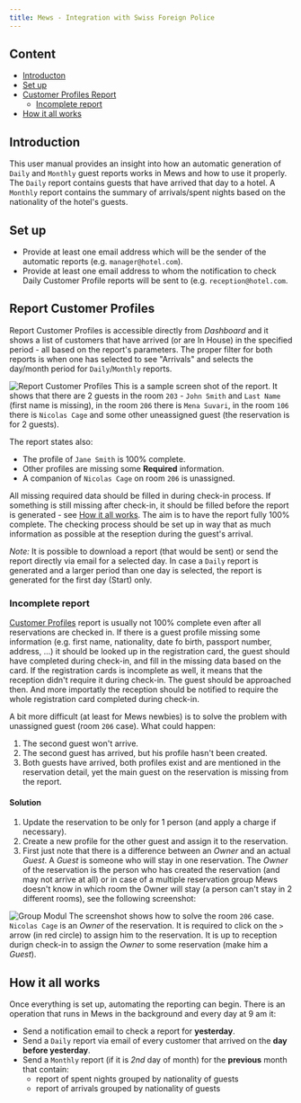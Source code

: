 ```yaml
---
title: Mews - Integration with Swiss Foreign Police
---
```


## Content

- [Introducton](#introduction)
- [Set up](#set-up)
- [Customer Profiles Report](#report-customer-profiles)
   - [Incomplete report](#incomplete-reports)
- [How it all works](#how-all-works)

<a name="introduction"></a>
## Introduction

This user manual provides an insight into how an automatic generation of `Daily` and `Monthly` guest reports works in Mews and how to use it properly. The `Daily` report contains guests that have arrived that day to a hotel. A `Monthly` report contains the summary of arrivals/spent nights based on the nationality of the hotel's guests. 

<a name="set-up"></a>
## Set up

- Provide at least one email address which will be the sender of the automatic reports (e.g. `manager@hotel.com`).
- Provide at least one email address to whom the notification to check Daily Customer Profile reports will be sent to (e.g. `reception@hotel.com`.

<a name="report-customer-profiles"></a>
## Report Customer Profiles
Report Customer Profiles is accessible directly from *Dashboard* and it shows a list of customers that have arrived (or are In House) in the specified period - all based on the report's parameters. The proper filter for both reports is when one has selected to see "Arrivals" and selects the day/month period for `Daily`/`Monthly` reports.

![Report Customer Profiles](../Images/Report.png)
This is a sample screen shot of the report. It shows that there are 2 guests in the room `203` - `John Smith` and `Last Name` (first name is missing), in the room `206` there is `Mena Suvari`, in the room `106` there is `Nicolas Cage` and some other uneassigned guest (the reservation is for 2 guests). 

The report states also:

- The profile of `Jane Smith` is 100% complete.
- Other profiles are missing some **Required** information.
- A companion of `Nicolas Cage` on room `206` is unassigned.

All missing required data should be filled in during check-in process. If something is still missing after check-in, it should be filled before the report is generated - see [How it all works](#how-all-works). The aim is to have the report fully 100% complete. The checking process should be set up in way that as much information as possible at the reseption during the guest's arrival.

*Note:* It is possible to download a report (that would be sent) or send the report directly via email for a selected day. In case a `Daily` report is generated and a larger period than one day is selected, the report is generated for the first day (Start) only.

<a name="incomplete-reports"></a>
### Incomplete report
[Customer Profiles](#report-customer-profiles) report is usually not 100% complete even after all reservations are checked in. If there is a guest profile missing some information (e.g. first name, nationality, date fo birth, passport number, address, ...) it should be looked up in the registration card, the guest should have completed during check-in, and fill in the missing data based on the card. If the registration cards is incomplete as well, it means that the reception didn't require it during check-in. The guest should be approached then. And more importatly the reception should be notified to require the whole registration card completed during check-in.

A bit more difficult (at least for Mews newbies) is to solve the problem with unassigned guest (room `206` case). What could happen:

1. The second guest won't arrive.
2. The second guest has arrived, but his profile hasn't been created.
4. Both guests have arrived, both profiles exist and are mentioned in the reservation detail, yet the main guest on the reservation is missing from the report.

#### Solution

1. Update the reservation to be only for 1 person (and apply a charge if necessary).
2. Create a new profile for the other guest and assign it to the reservation.
3. First just note that there is a difference between an *Owner* and an actual *Guest*. A *Guest* is someone who will stay in one reservation. The *Owner* of the reservation is the person who has created the reservation (and may not arrive at all) or in case of a multiple reservation group Mews doesn't know in which room the Owner will stay (a person can't stay in 2 different rooms), see the following screenshot:

![Group Modul](../Images/GroupModule.png)
The screenshot shows how to solve the room `206` case. `Nicolas Cage` is an *Owner* of the reservation. It is required to click on the `>` arrow (in red circle) to assign him to the reservation. It is up to reception durign check-in to assign the *Owner* to some reservation (make him a *Guest*).

<a name="how-all-works"></a>
## How it all works

Once everything is set up, automating the reporting can begin. There is an operation that runs in Mews in the background and every day at 9 am it:

- Send a notification email to check a report for **yesterday**.
- Send a `Daily` report via email of every customer that arrived on the **day before yesterday**.
- Send a `Monthly` report (if it is *2nd* day of month) for the **previous** month that contain:
	- report of spent nights grouped by nationality of guests
	- report of arrivals grouped by nationality of guests
